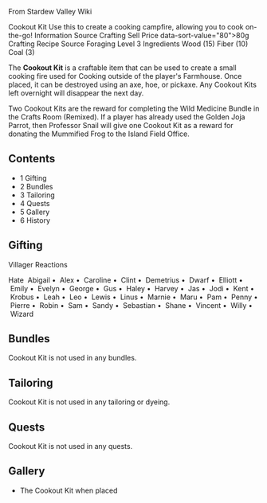 From Stardew Valley Wiki

Cookout Kit Use this to create a cooking campfire, allowing you to cook on-the-go! Information Source Crafting Sell Price data-sort-value="80"&gt;80g Crafting Recipe Source Foraging Level 3 Ingredients Wood (15) Fiber (10) Coal (3)

The **Cookout Kit** is a craftable item that can be used to create a small cooking fire used for Cooking outside of the player's Farmhouse. Once placed, it can be destroyed using an axe, hoe, or pickaxe. Any Cookout Kits left overnight will disappear the next day.

Two Cookout Kits are the reward for completing the Wild Medicine Bundle in the Crafts Room (Remixed). If a player has already used the Golden Joja Parrot, then Professor Snail will give one Cookout Kit as a reward for donating the Mummified Frog to the Island Field Office.

## Contents

- 1 Gifting
- 2 Bundles
- 3 Tailoring
- 4 Quests
- 5 Gallery
- 6 History

## Gifting

Villager Reactions

Hate  Abigail •  Alex •  Caroline •  Clint •  Demetrius •  Dwarf •  Elliott •  Emily •  Evelyn •  George •  Gus •  Haley •  Harvey •  Jas •  Jodi •  Kent •  Krobus •  Leah •  Leo •  Lewis •  Linus •  Marnie •  Maru •  Pam •  Penny •  Pierre •  Robin •  Sam •  Sandy •  Sebastian •  Shane •  Vincent •  Willy •  Wizard

## Bundles

Cookout Kit is not used in any bundles.

## Tailoring

Cookout Kit is not used in any tailoring or dyeing.

## Quests

Cookout Kit is not used in any quests.

## Gallery

- The Cookout Kit when placed